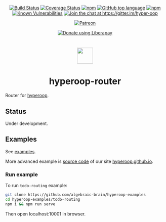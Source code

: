<p align="center">
<a href="https://travis-ci.org/algebraic-brain/hyperoop-router"><img src="https://travis-ci.org/algebraic-brain/hyperoop-router.svg?branch=master" alt="Build Status"></a>
<a href='https://coveralls.io/github/algebraic-brain/hyperoop-router?branch=master'><img src='https://coveralls.io/repos/github/algebraic-brain/hyperoop-router/badge.svg?branch=master' alt='Coverage Status' /></a>
<a href="https://www.npmjs.com/package/hyperoop-router"><img src="https://img.shields.io/npm/v/hyperoop-router.svg" alt="npm"/></a>
<a href="https://github.com/algebraic-brain/hyperoop-router"><img src="https://img.shields.io/github/languages/top/algebraic-brain/hyperoop-router.svg" alt="GitHub top language"/></a>
<a href="https://www.npmjs.com/package/hyperoop-router"><img src="https://img.shields.io/npm/dt/hyperoop-router.svg" alt="npm"/></a>
<a href="https://snyk.io/test/npm/hyperoop-router"><img src="https://snyk.io/test/npm/hyperoop-router/badge.svg" alt="Known Vulnerabilities"/></a>
<a href="https://gitter.im/hyper-oop/hyperoop-router?utm_source=badge&utm_medium=badge&utm_campaign=pr-badge&utm_content=badge"><img src="https://badges.gitter.im/hyper-oop/hyperoop-router.svg" alt="Join the chat at https://gitter.im/hyper-oop"/></a>
</p>

<p align="center"><a href="https://www.patreon.com/algebrain"><img src="https://img.shields.io/badge/patreon-donate-orange.svg" alt="Patreon"/></a></p>
<p align="center"><a href="https://liberapay.com/algebrain/donate"><img alt="Donate using Liberapay" src="https://liberapay.com/assets/widgets/donate.svg"></a></p>

#
<p align="center"><img width=50 src="https://github.com/algebraic-brain/hyperoop/blob/master/logo.png?raw=true"/>
<h1 align="center">hyperoop-router</h1>
</p>

Router for [hyperoop](https://www.npmjs.com/package/hyperoop).

## Status

Under development.

## Examples

See [examples](https://github.com/algebraic-brain/hyperoop-examples).

More advanced example is [source code](https://github.com/algebraic-brain/hyperoop-site) of our site [hyperoop.github.io](https://hyperoop.github.io).

### Run example

To run `todo-routing` example:

```bash
git clone https://github.com/algebraic-brain/hyperoop-examples
cd hyperoop-examples/todo-routing
npm i && npm run serve
```

Then open localhost:10001 in browser.
